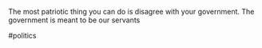 The most patriotic thing you can do is disagree with your government. The government is meant to be our servants

#politics 
